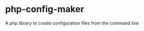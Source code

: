 php-config-maker
================

A php library to create configuration files from the command line
